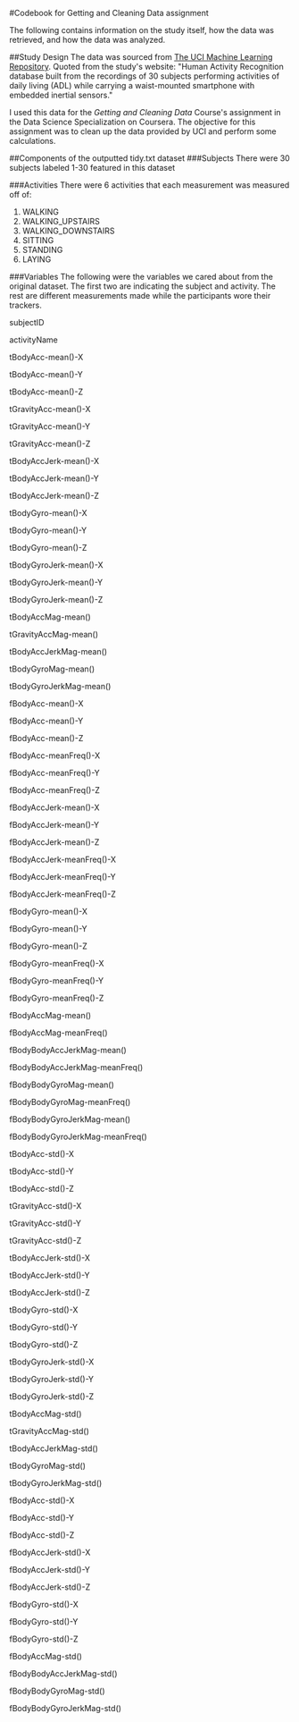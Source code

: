 #Codebook for Getting and Cleaning Data assignment

The following contains information on the study itself, how the data was retrieved, and how the data was analyzed.

##Study Design
The data was sourced from [The UCI Machine Learning Repository](http://archive.ics.uci.edu/ml/datasets/Human+Activity+Recognition+Using+Smartphones). Quoted from the study's website: "Human Activity Recognition database built from the recordings of 30 subjects performing activities of daily living (ADL) while carrying a waist-mounted smartphone with embedded inertial sensors."


I used this data for the *Getting and Cleaning Data* Course's assignment in the Data Science Specialization  on Coursera. The objective for this assignment was to clean up the data provided by UCI and perform some calculations.

##Components of the outputted tidy.txt dataset
###Subjects
There were 30 subjects labeled 1-30 featured in this dataset

###Activities
There were 6 activities that each measurement was measured off of:

1. WALKING
2. WALKING_UPSTAIRS
3. WALKING_DOWNSTAIRS
4. SITTING
5. STANDING
6. LAYING

###Variables
The following were the variables we cared about from the original dataset. The first two are indicating the subject and activity. The rest are different measurements made while the participants wore their trackers. 


subjectID

activityName

tBodyAcc-mean()-X

tBodyAcc-mean()-Y

tBodyAcc-mean()-Z

tGravityAcc-mean()-X

tGravityAcc-mean()-Y

tGravityAcc-mean()-Z

tBodyAccJerk-mean()-X

tBodyAccJerk-mean()-Y

tBodyAccJerk-mean()-Z

tBodyGyro-mean()-X

tBodyGyro-mean()-Y

tBodyGyro-mean()-Z

tBodyGyroJerk-mean()-X

tBodyGyroJerk-mean()-Y

tBodyGyroJerk-mean()-Z

tBodyAccMag-mean()

tGravityAccMag-mean()

tBodyAccJerkMag-mean()

tBodyGyroMag-mean()

tBodyGyroJerkMag-mean()

fBodyAcc-mean()-X

fBodyAcc-mean()-Y

fBodyAcc-mean()-Z

fBodyAcc-meanFreq()-X

fBodyAcc-meanFreq()-Y

fBodyAcc-meanFreq()-Z

fBodyAccJerk-mean()-X

fBodyAccJerk-mean()-Y

fBodyAccJerk-mean()-Z

fBodyAccJerk-meanFreq()-X

fBodyAccJerk-meanFreq()-Y

fBodyAccJerk-meanFreq()-Z

fBodyGyro-mean()-X

fBodyGyro-mean()-Y

fBodyGyro-mean()-Z

fBodyGyro-meanFreq()-X

fBodyGyro-meanFreq()-Y

fBodyGyro-meanFreq()-Z

fBodyAccMag-mean()

fBodyAccMag-meanFreq()

fBodyBodyAccJerkMag-mean()

fBodyBodyAccJerkMag-meanFreq()

fBodyBodyGyroMag-mean()

fBodyBodyGyroMag-meanFreq()

fBodyBodyGyroJerkMag-mean()

fBodyBodyGyroJerkMag-meanFreq()

tBodyAcc-std()-X

tBodyAcc-std()-Y

tBodyAcc-std()-Z

tGravityAcc-std()-X


tGravityAcc-std()-Y

tGravityAcc-std()-Z

tBodyAccJerk-std()-X

tBodyAccJerk-std()-Y

tBodyAccJerk-std()-Z

tBodyGyro-std()-X

tBodyGyro-std()-Y

tBodyGyro-std()-Z

tBodyGyroJerk-std()-X

tBodyGyroJerk-std()-Y

tBodyGyroJerk-std()-Z

tBodyAccMag-std()

tGravityAccMag-std()

tBodyAccJerkMag-std()

tBodyGyroMag-std()

tBodyGyroJerkMag-std()

fBodyAcc-std()-X

fBodyAcc-std()-Y

fBodyAcc-std()-Z

fBodyAccJerk-std()-X

fBodyAccJerk-std()-Y

fBodyAccJerk-std()-Z

fBodyGyro-std()-X

fBodyGyro-std()-Y

fBodyGyro-std()-Z

fBodyAccMag-std()

fBodyBodyAccJerkMag-std()

fBodyBodyGyroMag-std()

fBodyBodyGyroJerkMag-std()
